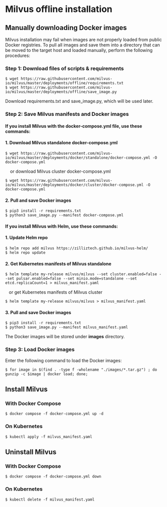 # Milvus offline installation

## Manually downloading Docker images

Milvus installation may fail when images are not properly loaded from public Docker registries. To pull all images and save them into a directory that can be moved to the target host and loaded manually, perform the following procedures:

### Step 1: Download files of scripts & requirements

```shell
$ wget https://raw.githubusercontent.com/milvus-io/milvus/master/deployments/offline/requirements.txt
$ wget https://raw.githubusercontent.com/milvus-io/milvus/master/deployments/offline/save_image.py
```
Download requirements.txt and save_image.py, which will be used later.

### Step 2: Save Milvus manifests and Docker images

#### If you install Milvus with the **docker-compose.yml** file, use these commands:

#### 1. Download Milvus standalone docker-compose.yml
```shell
$ wget https://raw.githubusercontent.com/milvus-io/milvus/master/deployments/docker/standalone/docker-compose.yml -O docker-compose.yml
```

&nbsp;&nbsp;&nbsp; or download Milvus cluster docker-compose.yml

```shell
$ wget https://raw.githubusercontent.com/milvus-io/milvus/master/deployments/docker/cluster/docker-compose.yml -O docker-compose.yml
```

#### 2. Pull and save Docker images
```shell
$ pip3 install -r requirements.txt
$ python3 save_image.py --manifest docker-compose.yml
```

#### If you install Milvus with **Helm**, use these commands:
#### 1. Update Helm repo
```shell
$ helm repo add milvus https://zilliztech.github.io/milvus-helm/
$ helm repo update
```

#### 2. Get Kubernetes manifests of Milvus standalone
```shell
$ helm template my-release milvus/milvus --set cluster.enabled=false --set pulsar.enabled=false --set minio.mode=standalone --set etcd.replicaCount=1 > milvus_manifest.yaml
```

&nbsp;&nbsp;&nbsp;or get Kubernetes manifests of Milvus cluster

```shell
$ helm template my-release milvus/milvus > milvus_manifest.yaml
```

#### 3. Pull and save Docker images
```shell
$ pip3 install -r requirements.txt
$ python3 save_image.py --manifest milvus_manifest.yaml
```

The Docker images will be stored under **images** directory.

### Step 3: Load Docker images
Enter the following command to load the Docker images:

```shell
$ for image in $(find . -type f -wholename "./images/*.tar.gz") ; do gunzip -c $image | docker load; done;
```

## Install Milvus

### With Docker Compose

```shell
$ docker compose -f docker-compose.yml up -d
```

### On Kubernetes

```shell
$ kubectl apply -f milvus_manifest.yaml
```

## Uninstall Milvus

### With Docker Compose

```shell
$ docker compose -f docker-compose.yml down
```

### On Kubernetes

```shell
$ kubectl delete -f milvus_manifest.yaml
```
